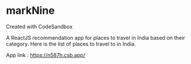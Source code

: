 # markNine
Created with CodeSandbox

A ReactJS recommendation app for places to travel in India based on their category.
Here is the list of places to travel to in India.

App link : https://n587h.csb.app/
